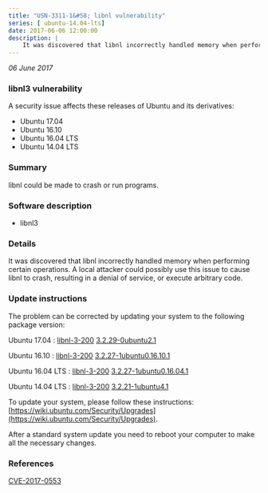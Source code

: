 ```yaml
---
title: "USN-3311-1&#58; libnl vulnerability"
series: [ ubuntu-14.04-lts]
date: 2017-06-06 12:00:00
description: |
    It was discovered that libnl incorrectly handled memory when performing certain operations. A local attacker could possibly use this issue to cause libnl to crash, resulting in a denial of service, or execute arbitrary code. 
--- 
```

 
 

*06 June 2017*

### libnl3 vulnerability

A security issue affects these releases of Ubuntu and its derivatives:

* Ubuntu 17.04
* Ubuntu 16.10
* Ubuntu 16.04 LTS
* Ubuntu 14.04 LTS

### Summary

libnl could be made to crash or run programs. 

### Software description

* libnl3 

### Details

It was discovered that libnl incorrectly handled memory when performing certain operations. A local attacker could possibly use this issue to cause libnl to crash, resulting in a denial of service, or execute arbitrary code. 

### Update instructions

The problem can be corrected by updating your system to the following package version:

Ubuntu 17.04
 : [libnl-3-200](https://launchpad.net/ubuntu/+source/libnl3) <span> [3.2.29-0ubuntu2.1](https://launchpad.net/ubuntu/+source/libnl3/3.2.29-0ubuntu2.1) </span> 

Ubuntu 16.10
 : [libnl-3-200](https://launchpad.net/ubuntu/+source/libnl3) <span> [3.2.27-1ubuntu0.16.10.1](https://launchpad.net/ubuntu/+source/libnl3/3.2.27-1ubuntu0.16.10.1) </span> 

Ubuntu 16.04 LTS
 : [libnl-3-200](https://launchpad.net/ubuntu/+source/libnl3) <span> [3.2.27-1ubuntu0.16.04.1](https://launchpad.net/ubuntu/+source/libnl3/3.2.27-1ubuntu0.16.04.1) </span> 

Ubuntu 14.04 LTS
 : [libnl-3-200](https://launchpad.net/ubuntu/+source/libnl3) <span> [3.2.21-1ubuntu4.1](https://launchpad.net/ubuntu/+source/libnl3/3.2.21-1ubuntu4.1) </span> 

To update your system, please follow these instructions: [https://wiki.ubuntu.com/Security/Upgrades](https://wiki.ubuntu.com/Security/Upgrades).

After a standard system update you need to reboot your computer to make all the necessary changes. 

### References

 
 [CVE-2017-0553](http://people.ubuntu.com/~ubuntu-security/cve/CVE-2017-0553)
 

